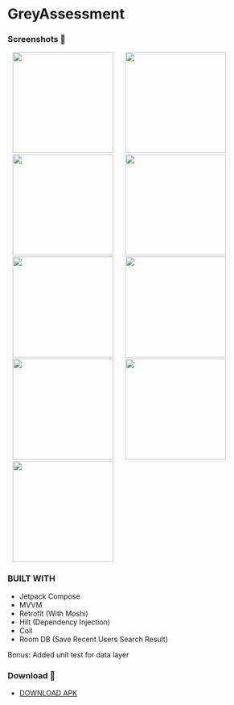 # GreyAssessment

### Screenshots 🌈

<p>
    <img src="https://github.com/user-attachments/assets/271dd436-cae5-4c9c-9971-149219168399" width="200px" hspace="10"/>
    <img src="https://github.com/user-attachments/assets/bf3ec79d-03a3-485b-b55e-8cd1ba9ae092" width="200px" hspace="10"/>
    <img src="https://github.com/user-attachments/assets/0f54ebe4-29e2-4532-9870-daa0734eeb13" width="200px" hspace="10"/>
    <img src="https://github.com/user-attachments/assets/af2f2dfe-6f32-4d1d-b48d-d58dfa36a13a" width="200px" hspace="10"/>
    <img src="https://github.com/user-attachments/assets/94884243-e3ea-4be9-8e87-121e77a8f6db" width="200px" hspace="10"/>
    <img src="https://github.com/user-attachments/assets/b767edeb-569a-46f8-a685-beae510cab2d" width="200px" hspace="10"/>
    <img src="https://github.com/user-attachments/assets/e6948720-3b8d-4ad3-8c11-ede81f5df485" width="200px" hspace="10"/>
    <img src="https://github.com/user-attachments/assets/40e4259e-b737-44e3-8e69-a8b9466e1ccb" width="200px" hspace="10"/>
    <img src="https://github.com/user-attachments/assets/ac650092-4853-450d-b003-0b0c7a3c2159" width="200px" hspace="10"/>
</p>

### BUILT WITH
* Jetpack Compose
* MVVM
* Retrofit (With Moshi)
* Hilt (Dependency Injection)
* Coil
* Room DB (Save Recent Users Search Result)

Bonus:
Added unit test for data layer

### Download 📱

- [DOWNLOAD APK](https://github.com/ibrajix/GreyAssessment/releases/download/v1.1/app-debug-2.apk/)
